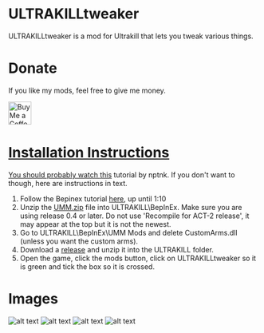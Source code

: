 # ULTRAKILLtweaker
ULTRAKILLtweaker is a mod for Ultrakill that lets you tweak various things.

# Donate
If you like my mods, feel free to give me money.

<a href='https://ko-fi.com/supportkofi' target='_blank'><img height='35' style='border:0px;height:46px;' src='https://az743702.vo.msecnd.net/cdn/kofi3.png?v=0' border='0' alt='Buy Me a Coffee at ko-fi.com' />

# Installation Instructions
You should probably watch [this](https://www.youtube.com/watch?v=h61ZGZp7A44) tutorial by nptnk.
If you don't want to though, here are instructions in text.

1. Follow the Bepinex tutorial [here](https://www.youtube.com/watch?v=meNiXcbPh_s), up until 1:10
2. Unzip the [UMM.zip](https://github.com/Temperz87/ultra-mod-manager/releases/) file into ULTRAKILL\BepInEx. Make sure you are using release 0.4 or later. Do not use 'Recompile for ACT-2 release', it may appear at the top but it is not the newest.
3. Go to ULTRAKILL\BepInEx\UMM Mods and delete CustomArms.dll (unless you want the custom arms).
4. Download a [release](https://github.com/wafflethings/ULTRAKILLtweaker/releases) and unzip it into the ULTRAKILL folder.
5. Open the game, click the mods button, click on ULTRAKILLtweaker so it is green and tick the box so it is crossed.

# Images
![alt text](https://media.discordapp.net/attachments/727956051156271175/1011399385030086727/unknown.png?width=1193&height=671)
![alt text](https://media.discordapp.net/attachments/727956051156271175/1011399577733181530/unknown.png?width=1193&height=671)
![alt text](https://media.discordapp.net/attachments/727956051156271175/1011400263141175296/unknown.png?width=1193&height=671)
![alt text](https://media.discordapp.net/attachments/727956051156271175/1011402675948109874/unknown.png?width=1193&height=671)

